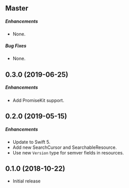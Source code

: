 ## Master

##### Enhancements

* None.

##### Bug Fixes

* None.

## 0.3.0 (2019-06-25)

##### Enhancements

* Add PromiseKit support.


## 0.2.0 (2019-05-15)

##### Enhancements

* Update to Swift 5.
* Add new SearchCursor and SearchableResource.
* Use new `Version` type for semver fields in resources.


## 0.1.0 (2018-10-22)

* Initial release
